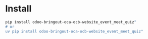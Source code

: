 # Install

```bash
pip install odoo-bringout-oca-ocb-website_event_meet_quiz"
# or
uv pip install odoo-bringout-oca-ocb-website_event_meet_quiz"
```

